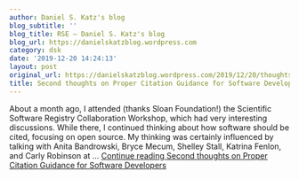 ```yaml
---
author: Daniel S. Katz's blog
blog_subtitle: ''
blog_title: RSE – Daniel S. Katz's blog
blog_url: https://danielskatzblog.wordpress.com
category: dsk
date: '2019-12-20 14:24:13'
layout: post
original_url: https://danielskatzblog.wordpress.com/2019/12/20/thoughts-on-citation-guidance-for-developers/
title: Second thoughts on Proper Citation Guidance for Software Developers
---
```


About a month ago, I attended (thanks Sloan Foundation!) the Scientific Software Registry Collaboration Workshop, which had very interesting discussions. While there, I continued thinking about how software should be cited, focusing on open source. My thinking was certainly influenced by talking with Anita Bandrowski, Bryce Mecum, Shelley Stall, Katrina Fenlon, and Carly Robinson at &#8230; <a class="more-link" href="https://danielskatzblog.wordpress.com/2019/12/20/thoughts-on-citation-guidance-for-developers/">Continue reading <span class="screen-reader-text">Second thoughts on Proper Citation Guidance for Software Developers</span></a>